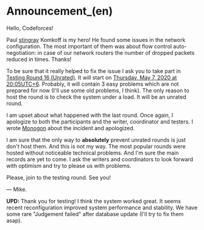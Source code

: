 # Announcement_(en)

Hello, Codeforces!

Paul [stingray](https://codeforces.com/profile/stingray "Unrated, stingray") Komkoff is my hero! He found some issues in the network configuration. The most important of them was about flow control auto-negotiation: in case of our network routers the number of dropped packets reduced in times. Thanks!

To be sure that it really helped to fix the issue I ask you to take part in [Testing Round 16 (Unrated)](https://codeforces.com/contest/1351 "Testing Round 16 (Unrated)"). It will start on [Thursday, May 7, 2020 at 20:05UTC+6](https://codeforces.com/https://www.timeanddate.com/worldclock/fixedtime.html?day=7&month=5&year=2020&hour=17&min=5&sec=0&p1=166). Probably, it will contain 3 easy problems which are not prepared for now (I'll use some old problems, I think). The only reason to host the round is to check the system under a load. It will be an unrated round.

I am upset about what happened with the last round. Once again, I apologize to both the participants and the writer, coordinator and testers. I wrote [Monogon](https://codeforces.com/profile/Monogon "Master Monogon") about the incident and apologized.

I am sure that the only way to **absolutely** prevent unrated rounds is just don't host them. And this is not my way. The most popular rounds were hosted without noticeable technical problems. And I'm sure the main records are yet to come. I ask the writers and coordinators to look forward with optimism and try to please us with problems.

Please, join to the testing round. See you!

— Mike.

**UPD:** Thank you for testing! I think the system worked great. It seems recent reconfiguration improved system performance and stability. We have some rare "Judgement failed" after database update (I'll try to fix them asap).


